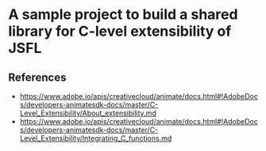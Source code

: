 # A sample project to build a shared library for C-level extensibility of JSFL

## References

- https://www.adobe.io/apis/creativecloud/animate/docs.html#!AdobeDocs/developers-animatesdk-docs/master/C-Level_Extensibility/About_extensibility.md
- https://www.adobe.io/apis/creativecloud/animate/docs.html#!AdobeDocs/developers-animatesdk-docs/master/C-Level_Extensibility/Integrating_C_functions.md
